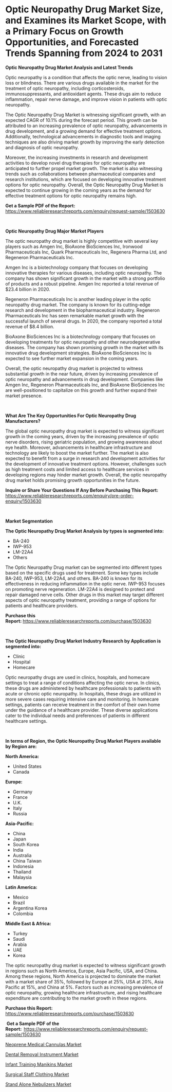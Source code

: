 <p><h1>Optic Neuropathy Drug Market Size, and Examines its Market Scope, with a Primary Focus on Growth Opportunities, and Forecasted Trends Spanning from 2024 to 2031</h1></p><p><strong>Optic Neuropathy Drug Market Analysis and Latest Trends</strong></p>
<p><p>Optic neuropathy is a condition that affects the optic nerve, leading to vision loss or blindness. There are various drugs available in the market for the treatment of optic neuropathy, including corticosteroids, immunosuppressants, and antioxidant agents. These drugs aim to reduce inflammation, repair nerve damage, and improve vision in patients with optic neuropathy.</p><p>The Optic Neuropathy Drug Market is witnessing significant growth, with an expected CAGR of 10.1% during the forecast period. This growth can be attributed to an increasing prevalence of optic neuropathy, advancements in drug development, and a growing demand for effective treatment options. Additionally, technological advancements in diagnostic tools and imaging techniques are also driving market growth by improving the early detection and diagnosis of optic neuropathy.</p><p>Moreover, the increasing investments in research and development activities to develop novel drug therapies for optic neuropathy are anticipated to further propel market growth. The market is also witnessing trends such as collaborations between pharmaceutical companies and research institutions, which are focused on developing innovative treatment options for optic neuropathy. Overall, the Optic Neuropathy Drug Market is expected to continue growing in the coming years as the demand for effective treatment options for optic neuropathy remains high.</p></p>
<p><strong>Get a Sample PDF of the Report:&nbsp;</strong> <a href="https://www.reliableresearchreports.com/enquiry/request-sample/1503630">https://www.reliableresearchreports.com/enquiry/request-sample/1503630</a></p>
<p>&nbsp;</p>
<p><strong>Optic Neuropathy Drug Major Market Players</strong></p>
<p><p>The optic neuropathy drug market is highly competitive with several key players such as Amgen Inc, BioAxone BioSciences Inc, Ironwood Pharmaceuticals Inc, Quark Pharmaceuticals Inc, Regenera Pharma Ltd, and Regeneron Pharmaceuticals Inc. </p><p>Amgen Inc is a biotechnology company that focuses on developing innovative therapies for various diseases, including optic neuropathy. The company has shown significant growth in the market with a strong portfolio of products and a robust pipeline. Amgen Inc reported a total revenue of $23.4 billion in 2020.</p><p>Regeneron Pharmaceuticals Inc is another leading player in the optic neuropathy drug market. The company is known for its cutting-edge research and development in the biopharmaceutical industry. Regeneron Pharmaceuticals Inc has seen remarkable market growth with the successful launch of several drugs. In 2020, the company reported a total revenue of $8.4 billion.</p><p>BioAxone BioSciences Inc is a biotechnology company that focuses on developing treatments for optic neuropathy and other neurodegenerative diseases. The company has shown promising growth in the market with its innovative drug development strategies. BioAxone BioSciences Inc is expected to see further market expansion in the coming years.</p><p>Overall, the optic neuropathy drug market is projected to witness substantial growth in the near future, driven by increasing prevalence of optic neuropathy and advancements in drug development. Companies like Amgen Inc, Regeneron Pharmaceuticals Inc, and BioAxone BioSciences Inc are well-positioned to capitalize on this growth and further expand their market presence.</p></p>
<p>&nbsp;</p>
<p><strong>What Are The Key Opportunities For Optic Neuropathy Drug Manufacturers?</strong></p>
<p><p>The global optic neuropathy drug market is expected to witness significant growth in the coming years, driven by the increasing prevalence of optic nerve disorders, rising geriatric population, and growing awareness about eye health. Moreover, advancements in healthcare infrastructure and technology are likely to boost the market further. The market is also expected to benefit from a surge in research and development activities for the development of innovative treatment options. However, challenges such as high treatment costs and limited access to healthcare services in developing regions may hinder market growth. Overall, the optic neuropathy drug market holds promising growth opportunities in the future.</p></p>
<p><strong>Inquire or Share Your Questions If Any Before Purchasing This Report:</strong> <a href="https://www.reliableresearchreports.com/enquiry/pre-order-enquiry/1503630">https://www.reliableresearchreports.com/enquiry/pre-order-enquiry/1503630</a></p>
<p>&nbsp;</p>
<p><strong>Market Segmentation</strong></p>
<p><strong>The Optic Neuropathy Drug Market Analysis by types is segmented into:</strong></p>
<p><ul><li>BA-240</li><li>IWP-953</li><li>LM-22A4</li><li>Others</li></ul></p>
<p><p>The Optic Neuropathy Drug market can be segmented into different types based on the specific drugs used for treatment. Some key types include BA-240, IWP-953, LM-22A4, and others. BA-240 is known for its effectiveness in reducing inflammation in the optic nerve. IWP-953 focuses on promoting nerve regeneration. LM-22A4 is designed to protect and repair damaged nerve cells. Other drugs in this market may target different aspects of optic neuropathy treatment, providing a range of options for patients and healthcare providers.</p></p>
<p><strong>Purchase this Report:&nbsp;</strong><a href="https://www.reliableresearchreports.com/purchase/1503630">https://www.reliableresearchreports.com/purchase/1503630</a></p>
<p>&nbsp;</p>
<p><strong>The Optic Neuropathy Drug Market Industry Research by Application is segmented into:</strong></p>
<p><ul><li>Clinic</li><li>Hospital</li><li>Homecare</li></ul></p>
<p><p>Optic neuropathy drugs are used in clinics, hospitals, and homecare settings to treat a range of conditions affecting the optic nerve. In clinics, these drugs are administered by healthcare professionals to patients with acute or chronic optic neuropathy. In hospitals, these drugs are utilized in more severe cases requiring intensive care and monitoring. In homecare settings, patients can receive treatment in the comfort of their own home under the guidance of a healthcare provider. These diverse applications cater to the individual needs and preferences of patients in different healthcare settings.</p></p>
<p>&nbsp;</p>
<p><strong>In terms of Region, the Optic Neuropathy Drug Market Players available by Region are:</strong></p>
<p>
    <p> <strong> North America: </strong>
        <ul>
            <li>United States</li>
            <li>Canada</li>
        </ul>
        </p> 
    <p> <strong> Europe: </strong>
        <ul>
            <li>Germany</li>
            <li>France</li>
            <li>U.K.</li>
            <li>Italy</li>
            <li>Russia</li>
        </ul>
        </p> 
    <p> <strong> Asia-Pacific: </strong>
        <ul>
            <li>China</li>
            <li>Japan</li>
            <li>South Korea</li>
            <li>India</li>
            <li>Australia</li>
            <li>China Taiwan</li>
            <li>Indonesia</li>
            <li>Thailand</li>
            <li>Malaysia</li>
        </ul>
        </p> 
    <p> <strong> Latin America: </strong>
        <ul>
            <li>Mexico</li>
            <li>Brazil</li>
            <li>Argentina Korea</li>
            <li>Colombia</li>
        </ul>
        </p> 
    <p> <strong> Middle East & Africa: </strong>
        <ul>
            <li>Turkey</li>
            <li>Saudi</li>
            <li>Arabia</li>
            <li>UAE</li>
            <li>Korea</li>
        </ul>
    </p>
    </p>
<p><p>The optic neuropathy drug market is expected to witness significant growth in regions such as North America, Europe, Asia Pacific, USA, and China. Among these regions, North America is projected to dominate the market with a market share of 35%, followed by Europe at 25%, USA at 20%, Asia Pacific at 15%, and China at 5%. Factors such as increasing prevalence of optic neuropathy, growing healthcare infrastructure, and rising healthcare expenditure are contributing to the market growth in these regions.</p></p>
<p><strong>Purchase this Report: </strong><a href="https://www.reliableresearchreports.com/purchase/1503630">https://www.reliableresearchreports.com/purchase/1503630</a></p>
<p>&nbsp;<strong>Get a Sample PDF of the Report:&nbsp;&nbsp;</strong><a href="https://www.reliableresearchreports.com/enquiry/request-sample/1503630">https://www.reliableresearchreports.com/enquiry/request-sample/1503630</a></p>
<p><strong></strong></p>
<p><p><a href="https://medium.com/p/06d891dba4ba/edit">Neoprene Medical Cannulas Market</a></p><p><a href="https://medium.com/p/760af616daa6/edit">Dental Removal Instrument Market</a></p><p><a href="https://medium.com/@lacyquitzon/infant-training-manikins-market-the-key-to-successful-business-strategy-forecast-till-2031-b2fc15d44b4c">Infant Training Manikins Market</a></p><p><a href="https://medium.com/@kennethjensen27/surgical-staff-clothing-market-comprehensive-assessment-by-type-application-and-geography-cae99bc16d52">Surgical Staff Clothing Market</a></p><p><a href="https://medium.com/@lacyquitzon/stand-alone-nebulizers-market-size-cagr-trends-2024-2030-3b4d7a95374d">Stand Alone Nebulizers Market</a></p></p>